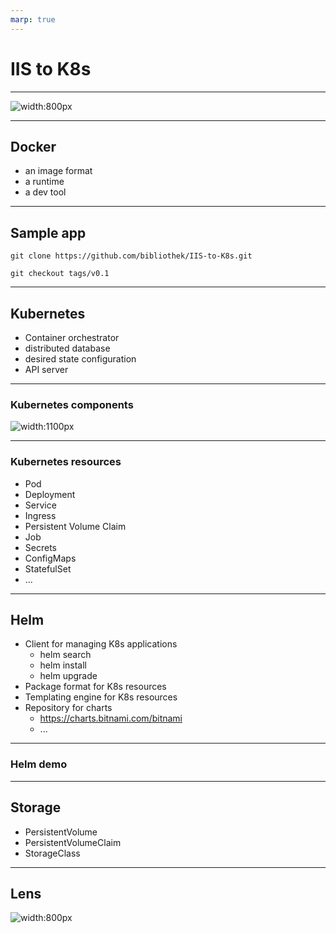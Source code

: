 ```yaml
---
marp: true
---
```


<!-- theme: uncover -->

# IIS to K8s

---

![width:800px](https://pbs.twimg.com/media/EDrZEKCWwAAG_Ty?format=jpg&name=large)

---

## Docker

* an image format
* a runtime
* a dev tool

---

## Sample app

`git clone https://github.com/bibliothek/IIS-to-K8s.git`

`git checkout tags/v0.1`

---

## Kubernetes

* Container orchestrator
* distributed database
* desired state configuration
* API server

---

### Kubernetes components

![width:1100px](https://d33wubrfki0l68.cloudfront.net/2475489eaf20163ec0f54ddc1d92aa8d4c87c96b/e7c81/images/docs/components-of-kubernetes.svg)

---

### Kubernetes resources

* Pod
* Deployment
* Service
* Ingress
* Persistent Volume Claim
* Job
* Secrets
* ConfigMaps
* StatefulSet
* ...

---

## Helm

* Client for managing K8s applications
    + helm search
    + helm install
    + helm upgrade
* Package format for K8s resources
* Templating engine for K8s resources
* Repository for charts
    + https://charts.bitnami.com/bitnami
    + ...

---

### Helm demo

<!-- 

helm create rankings

helm install rankings-instance rankings

kubectl create service clusterip rankings --tcp=80:80 --dry-run -o yaml

helm upgrade rankings-instance .\rankings\

helm repo list

helm repo add ingress-nginx https://kubernetes.github.io/ingress-nginx

helm search repo ingress

helm install myingress ingress-nginx/ingress-nginx

-->

---

## Storage

+ PersistentVolume
+ PersistentVolumeClaim
+ StorageClass

---

## Lens

![width:800px](https://k8slens.dev/images/header-lens.png)
